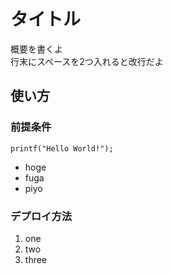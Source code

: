 # タイトル
概要を書くよ  
行末にスペースを2つ入れると改行だよ

## 使い方

### 前提条件
```
printf("Hello World!");
```

- hoge
 - fuga
  - piyo

### デプロイ方法

1. one
2. two
3. three
